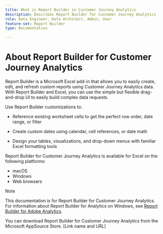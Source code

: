 ```yaml
---
title: What is Report Builder in Customer Journey Analytics
description: Describes Report Builder for Customer Journey Analytics
role: Data Engineer, Data Architect, Admin, User
feature-set: Report Builder
type: Documentation

---
```


# About Report Builder for Customer Journey Analytics

Report Builder is a Microsoft Excel add-in that allows you to easily create, edit, and refresh custom reports using Customer Journey Analytics data. With Report Builder and Excel, you can use the simple but flexible drag-and-drop UI to easily build complex data requests.

Use Report Builder customizations to:

- Reference existing worksheet cells to get the perfect row order, date range, or filter

- Create custom dates using calendar, cell references, or date math

- Design your tables, visualizations, and drop-down menus with familiar Excel formatting tools

Report Builder for Customer Journey Analytics is available for Excel on the following platforms:

- macOS
- Windows
- Web browsers

>[!NOTE]
>
>This documentation is for Report Builder for Customer Journey Analytics. For information about Report Builder for Analytics on Windows, see [Report Builder for Adobe Analytics](https://experienceleague.adobe.com/docs/analytics/analyze/report-builder/home.html?lang=en).


You can download Report Builder for Customer Journey Analytics from the Microsoft AppSource Store. [Link name and URL]
